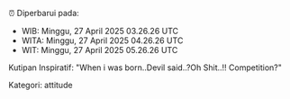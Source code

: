 ⏰ Diperbarui pada:
- WIB: Minggu, 27 April 2025 03.26.26 UTC
- WITA: Minggu, 27 April 2025 04.26.26 UTC
- WIT: Minggu, 27 April 2025 05.26.26 UTC

Kutipan Inspiratif:
"When i was born..Devil said..?Oh Shit..!! Competition?"


Kategori: attitude

